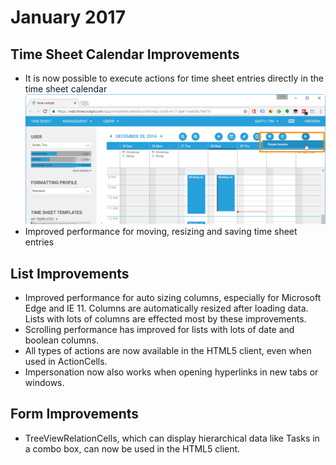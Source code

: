 # January 2017

## Time Sheet Calendar Improvements

- It is now possible to execute actions for time sheet entries directly in the time sheet calendar 
![Actions in time sheet calendar](images/2017-01/tc-calendar-actions.png "Actions in time sheet calendar")
- Improved performance for moving, resizing and saving time sheet entries

## List Improvements

- Improved performance for auto sizing columns, especially for Microsoft Edge and IE 11. Columns are automatically resized after loading data. Lists with lots of columns are effected most by these improvements.
- Scrolling performance has improved for lists with lots of date and boolean columns.
- All types of actions are now available in the HTML5 client, even when used in ActionCells.
- Impersonation now also works when opening hyperlinks in new tabs or windows.

## Form Improvements

- TreeViewRelationCells, which can display hierarchical data like Tasks in a combo box, can now be used in the HTML5 client.